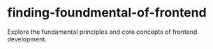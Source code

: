 # finding-foundmental-of-frontend
Explore the fundamental principles and core concepts of frontend development.
